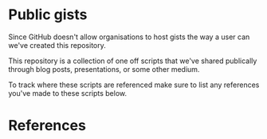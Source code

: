 # Public gists
Since GitHub doesn't allow organisations to host gists the way a user can we've created this repository.

This repository is a collection of one off scripts that we've shared publically through blog posts, presentations, or some other medium.

To track where these scripts are referenced make sure to list any references you've made to these scripts below.

# References
